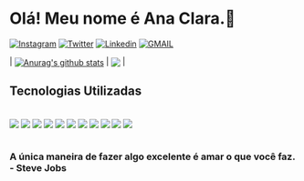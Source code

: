# Olá! Meu nome é Ana Clara.👋 

[![Instagram](https://img.shields.io/badge/Instagram-E4405F?style=for-the-badge&logo=instagram&logoColor=white)](https://www.instagram.com/bertoldo_a03/)
[![Twitter](https://img.shields.io/badge/Twitter-1DA1F2?style=for-the-badge&logo=twitter&logoColor=white)](https://twitter.com/Bertoldo_a3)
[![Linkedin](https://img.shields.io/badge/LinkedIn-0077B5?style=for-the-badge&logo=linkedin&logoColor=white)](https://www.linkedin.com/in/ana-clara-bertoldo-5400aa201/)
[![GMAIL](https://img.shields.io/badge/Gmail-D14836?style=for-the-badge&logo=gmail&logoColor=white)](https://www.linkedin.com/in/ana-clara-bertoldo-5400aa201/)

| <a href="https://github.com/bertoldoa3/github-readme-stats"><img align="center" src="https://github-readme-stats.vercel.app/api?username=bertoldoa3&show_icons=true&theme=dracula&hide_border=true" alt="Anurag's github stats" /></a> | <a href="https://github.com/anuraghazra/github-readme-stats"><img align="center" src="https://github-readme-stats.vercel.app/api/top-langs/?username=bertoldoa3&layout=compact&theme=dracula&hide_border=true" /></a> |
 
## Tecnologias Utilizadas

<div style= "display:inline_block"> <br/>

<img align="center" src="https://img.shields.io/badge/HTML-239120?style=for-the-badge&logo=html5&logoColor=white"/>
<img align="center" src="https://img.shields.io/badge/C%23-239120?style=for-the-badge&logo=c-sharp&logoColor=white"/>
<img align="center" src="https://img.shields.io/badge/Java-ED8B00?style=for-the-badge&logo=openjdk&logoColor=white"/>
<img align="center" src="https://img.shields.io/badge/JavaScript-F7DF1E?style=for-the-badge&logo=javascript&logoColor=black"/>
<img align="center" src="https://img.shields.io/badge/Bootstrap-563D7C?style=for-the-badge&logo=bootstrap&logoColor=white"/>
<img align="center" src="https://img.shields.io/badge/CSS3-1572B6?style=for-the-badge&logo=css3&logoColor=white"/>
<img align="center" src="https://img.shields.io/badge/C%2B%2B-00599C?style=for-the-badge&logo=c%2B%2B&logoColor=white"/>
<img align="center" src="https://img.shields.io/badge/Microsoft_Access-A4373A?style=for-the-badge&logo=microsoft-access&logoColor=white"/>
<img align="center" src="https://img.shields.io/badge/Microsoft_SQL_Server-CC2927?style=for-the-badge&logo=microsoft-sql-server&logoColor=white"/>
<img align="center" src="https://img.shields.io/badge/Powershell-2CA5E0?style=for-the-badge&logo=powershell&logoColor=white"/>
<img align="center" src="https://img.shields.io/badge/.NET-5C2D91?style=for-the-badge&logo=.net&logoColor=white"/>
</div>
<br>

### A única maneira de fazer algo excelente é amar o que você faz. - Steve Jobs

